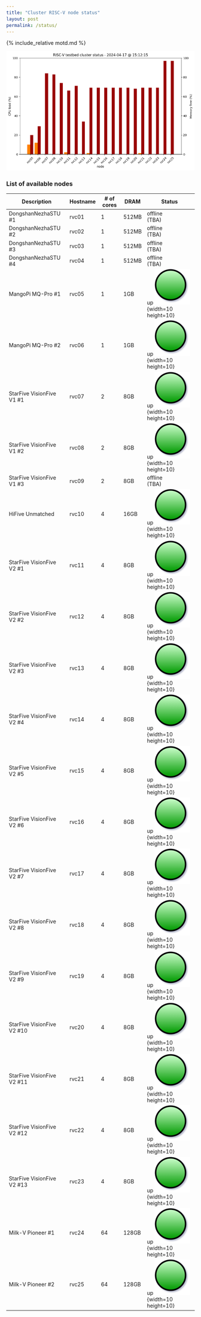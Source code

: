```yaml
---
title: "Cluster RISC-V node status"
layout: post
permalink: /status/
---
```


{% include_relative motd.md %}

<img src="/images/cluster_status.png"/>

### List of available nodes

| Description  | Hostname | # of cores | DRAM | Status |
| ------------- | ------------- |  ------------- | ------------- | ------------- | 
| DongshanNezhaSTU #1 | rvc01 | 1 | 512MB | offline <br />(TBA) |
| DongshanNezhaSTU #2 | rvc02 | 1 | 512MB | offline <br />(TBA) |
| DongshanNezhaSTU #3 | rvc03 | 1 | 512MB | offline <br />(TBA)|
| DongshanNezhaSTU #4 | rvc04 | 1 | 512MB | offline <br />(TBA) |
| MangoPi MQ-Pro #1 | rvc05 | 1 | 1GB | up ![green light](images/on.png){width=10 height=10} |
| MangoPi MQ-Pro #2 | rvc06 | 1 | 1GB | up ![green light](images/on.png){width=10 height=10} |
| StarFive VisionFive V1 #1 | rvc07 | 2 | 8GB | up ![green light](images/on.png){width=10 height=10} |
| StarFive VisionFive V1 #2 | rvc08 | 2 | 8GB | up ![green light](images/on.png){width=10 height=10} |
| StarFive VisionFive V1 #3 | rvc09 | 2 | 8GB | offline <br />(TBA) |
| HiFive Unmatched  | rvc10 | 4 | 16GB | up ![green light](images/on.png){width=10 height=10} |
| StarFive VisionFive V2 #1 | rvc11 | 4 | 8GB | up ![green light](images/on.png){width=10 height=10} |
| StarFive VisionFive V2 #2 | rvc12 | 4 | 8GB | up ![green light](images/on.png){width=10 height=10} |
| StarFive VisionFive V2 #3 | rvc13 | 4 | 8GB | up ![green light](images/on.png){width=10 height=10} |
| StarFive VisionFive V2 #4 | rvc14| 4 | 8GB | up ![green light](images/on.png){width=10 height=10} |
| StarFive VisionFive V2 #5 | rvc15 | 4 | 8GB | up ![green light](images/on.png){width=10 height=10} |
| StarFive VisionFive V2 #6 | rvc16 | 4 | 8GB | up ![green light](images/on.png){width=10 height=10} |
| StarFive VisionFive V2 #7 | rvc17 | 4 | 8GB | up ![green light](images/on.png){width=10 height=10} |
| StarFive VisionFive V2 #8 | rvc18 | 4 | 8GB | up ![green light](images/on.png){width=10 height=10} |
| StarFive VisionFive V2 #9 | rvc19 | 4 | 8GB | up ![green light](images/on.png){width=10 height=10} |
| StarFive VisionFive V2 #10 | rvc20 | 4 | 8GB | up ![green light](images/on.png){width=10 height=10} | 
| StarFive VisionFive V2 #11 | rvc21 | 4 | 8GB | up ![green light](images/on.png){width=10 height=10} |
| StarFive VisionFive V2 #12 | rvc22 | 4 | 8GB | up ![green light](images/on.png){width=10 height=10} |
| StarFive VisionFive V2 #13 | rvc23 | 4 | 8GB | up ![green light](images/on.png){width=10 height=10} |
| Milk-V Pioneer #1 | rvc24 | 64 | 128GB | up ![green light](images/on.png){width=10 height=10} |
| Milk-V Pioneer #2 | rvc25 | 64 | 128GB | up ![green light](images/on.png){width=10 height=10} |

